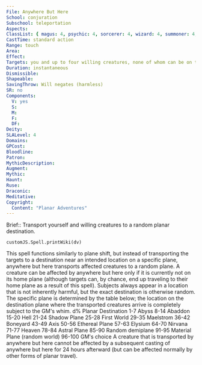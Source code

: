 ```yaml
---
File: Anywhere But Here
School: conjuration
Subschool: teleportation
Aspects: 
ClassList: { magus: 4, psychic: 4, sorcerer: 4, wizard: 4, summoner: 4, witch: 4 }
CastTime: standard action
Range: touch
Area: 
Effect: 
Targets: you and up to four willing creatures, none of whom can be on their home plane
Duration: instantaneous
Dismissible: 
Shapeable: 
SavingThrow: Will negates (harmless)
SR: no
Components:
  V: yes
  S: 
  M: 
  F: 
  DF: 
Deity: 
SLALevel: 4
Domains: 
GPCost: 
Bloodline: 
Patron: 
MythicDescription: 
Augment: 
Mythic: 
Haunt: 
Ruse: 
Draconic: 
Meditative: 
Copyright:
  Content: "Planar Adventures"
---
```

Brief:: Transport yourself and willing creatures to a random planar destination.

```dataviewjs
customJS.Spell.printWiki(dv)
```

This spell functions similarly to plane shift, but instead of transporting the targets to a destination near an intended location on a specific plane, anywhere but here transports affected creatures to a random plane. A creature can be affected by anywhere but here only if it is currently not on its home plane (although targets can, by chance, end up traveling to their home plane as a result of this spell). Subjects always appear in a location that is not inherently harmful, but the exact destination is otherwise random. The specific plane is determined by the table below; the location on the destination plane where the transported creatures arrive is completely subject to the GM's whim.  d% Planar Destination  1-7 Abyss  8-14 Abaddon  15-20 Hell  21-24 Shadow Plane  25-28 First World  29-35 Maelstrom  36-42 Boneyard  43-49 Axis  50-56 Ethereal Plane  57-63 Elysium  64-70 Nirvana  71-77 Heaven  78-84 Astral Plane  85-90 Random demiplane  91-95 Material Plane (random world)  96-100 GM's choice  A creature that is transported by anywhere but here cannot be affected by a subsequent casting of anywhere but here for 24 hours afterward (but can be affected normally by other forms of planar travel).
